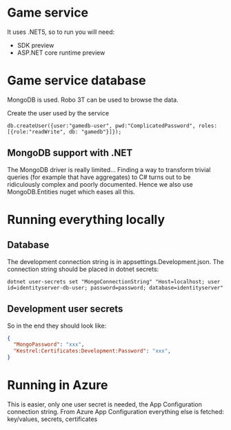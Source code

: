 # Game service
It uses .NET5, so to run you will need:
- SDK preview
- ASP.NET core runtime preview

# Game service database
MongoDB is used.
Robo 3T can be used to browse the data.

Create the user used by the service
```
db.createUser({user:"gamedb-user", pwd:"ComplicatedPassword", roles:[{role:"readWrite", db: "gamedb"}]});
```

## MongoDB support with .NET
The MongoDB driver is really limited...
Finding a way to transform trivial queries (for example that have aggregates) to C# turns out to be ridiculously complex and poorly documented.
Hence we also use MongoDB.Entities nuget which eases all this.

# Running everything locally
## Database
The development connection string is in appsettings.Development.json.
The connection string should be placed in dotnet secrets:
```
dotnet user-secrets set "MongoConnectionString" "Host=localhost; user id=identityserver-db-user; password=password; database=identityserver"
```

## Development user secrets
So in the end they should look like:
```json
{
  "MongoPassword": "xxx",
  "Kestrel:Certificates:Development:Password": "xxx",
}
```

# Running in Azure
This is easier, only one user secret is needed, the App Configuration connection string.
From Azure App Configuration everything else is fetched: key/values, secrets, certificates